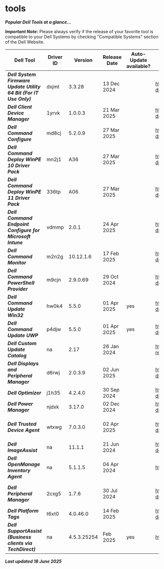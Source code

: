 # tools 

***Popular Dell Tools at a glance...*** 

 

***Important Note:*** Please always verify if the release of your favorite tool is compatible to your Dell Systems by checking "Compatible Systems" section of the Dell Website.  

 
|Dell Tool | Driver ID | Version | Release Date | Auto-Update available? | Link | Comments |
|----|----|----|----|----|----|----|
|***Dell System Firmware Update Utility 64 Bit (For IT Use Only)*** | dxjmt| 3.3.28 | 13 Dec 2024 | | https://www.dell.com/support/home/en-us/drivers/driversdetails?driverid=dxjmt |na | 
|***Dell Client Device Manager*** | 1yrvk | 1.0.0.3 | 21 Mar 2025 | | https://www.dell.com/support/home/en-us/drivers/driversdetails?driverid=1yrvk |https://www.dell.com/support/product-details/en-us/product/dell-client-device-manager/overview | 
|***Dell Command Configure*** | md8cj | 5.2.0.9 | 27 Mar 2025| | https://www.dell.com/support/home/en-us/drivers/driversdetails?driverid=md8cj|na | 
|***Dell Command Deploy WinPE 10 Driver Pack*** | mn2j1 | A36 | 27 Mar 2025 | | https://www.dell.com/support/home/en-us/drivers/driversdetails?driverid=mn2j1 | Driver Pack summary > https://www.dell.com/support/kbdoc/en-us/000108642/winpe-10-driver-pack | 
|***Dell Command Deploy WinPE 11 Driver Pack*** | 336tp| A06 | 27 Mar 2025| | https://www.dell.com/support/home/en-us/drivers/driversdetails?driverid=336tp | Driver Pack summary > https://www.dell.com/support/kbdoc/en-us/000211541/winpe-11-driver-pack | 
|***Dell Command Endpoint Configure for Microsoft Intune*** | vdmmp | 2.0.1 | 24 Apr 2025| | https://www.dell.com/support/home/en-us/drivers/driversdetails?driverid=vdmmp |na | 
|***Dell Command Monitor*** | m2n2g | 10.12.1.6| 17 Feb 2025 | | https://www.dell.com/support/home/en-us/drivers/driversdetails?driverid=m2n2g |na | 
|***Dell Command PowerShell Provider*** | m9cjn | 2.9.0.69| 29 Oct 2024| | https://www.dell.com/support/home/en-us/drivers/driversdetails?driverid=4m9cjn |[na](https://www.powershellgallery.com/packages/DellBIOSProvider/2.9.0) | 
|***Dell Command Update Win32*** | hw0k4 | 5.5.0 | 01 Apr 2025 | yes | https://www.dell.com/support/home/en-us/drivers/driversdetails?driverid=hw0k4|This is the last Win32 version of DCU 
|***Dell Command Update UWP*** | p4djw | 5.5.0 | 01 Apr 2025 | yes | https://www.dell.com/support/home/en-us/drivers/driversdetails?driverid=p4djw |This is the UWP version 
|***Dell Custom Update Catalog*** | na | 2.17 | 26 Jan 2024 | | https://www.dell.com/support/manuals/en-us/command-cloud-repository-manager/sa_updatecatalog_dccrm_internal_r-notes | na | 
|***Dell Displays and Peripheral Manager*** | d6rwj| 2.0.3.9| 02 Jun 2025| | https://www.dell.com/support/product-details/en-us/product/dell-display-peripheral-manager/drivers | [See Dell Display and Peripheral Manager](https://www.dell.com/support/product-details/en-us/product/dell-display-peripheral-manager/drivers) |  
|***Dell Optimizer*** | j1h35 | 4.2.4.0 | 30 Sep 2024 |  | https://www.dell.com/support/home/en-us/drivers/driversdetails?driverid=j1h35| www.dell.com/optimizer | 
|***Dell Power Manager*** | njdxk | 3.17.0 | 02 Dec 2024 | | https://www.dell.com/support/home/en-us/drivers/driversdetails?driverid=njdxk| The Dell Power Manager is now integrated into Dell Optimizer | 
|***Dell Trusted Device Agent*** | wtxwg | 7.0.3.0 | 02 Apr 2025 | | https://www.dell.com/support/home/en-us/drivers/driversdetails?driverid=wtxwg| Alternative https://www.dell.com/support/home/en-us/product-support/product/trusted-device/drivers | 
|***Dell ImageAssist*** | na | 11.1.1 | 21 Jun 2024 | | https://www.delltechnologies.com/en-us/services/support-deployment-technologies/image-assist.htm | na | 
|***Dell OpenManage Inventory Agent*** | na | 5.1.1.5 | 04 Apr 2024 | | https://downloads.dell.com/FOLDER11461293M/1/DSIAPC_5.1.1.5.msi |  | 
|***Dell Peripheral Manager*** | 2cxg5 | 1.7.6 | 30 Jul 2024 | | https://www.dell.com/support/home/en-us/drivers/driversdetails?driverid=2cxg5 | Alternative link https://www.dell.com/support/home/en-us/product-support/product/dell-peripheral-manager/drivers | 
|***Dell Platform Tags*** | t6xt0| 4.0.46.0 | 14 Feb 2025 | | https://www.dell.com/support/home/en-us/drivers/driversdetails?driverid=t6xt0 | na | 
|***Dell SupportAssist (Business clients via TechDirect)*** | na | 4.5.3.25254 | Feb 2025 | yes | https://tdm.dell.com/portal/ | na | 
 


***Last updated 18 June 2025*** 
